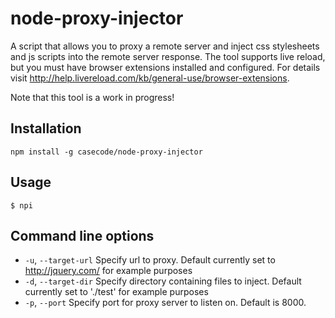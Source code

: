 # node-proxy-injector

  A script that allows you to proxy a remote server and inject css stylesheets and js scripts into the remote server response. The tool supports live reload, but you must have browser extensions installed and configured. For details visit http://help.livereload.com/kb/general-use/browser-extensions.

  Note that this tool is a work in progress!

## Installation

  `npm install -g casecode/node-proxy-injector`

## Usage

  `$ npi`

## Command line options

  * `-u`, `--target-url` Specify url to proxy. Default currently set to http://jquery.com/ for example purposes
  * `-d`, `--target-dir` Specify directory containing files to inject. Default currently set to './test' for example purposes
  * `-p`, `--port` Specify port for proxy server to listen on. Default is 8000.
